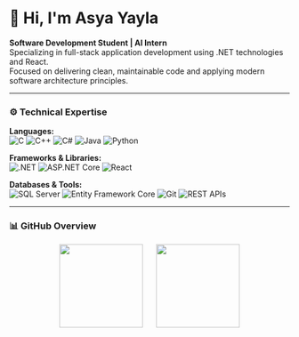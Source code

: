 # 👋 Hi, I'm Asya Yayla

**Software Development Student | AI Intern**  
Specializing in full-stack application development using .NET technologies and React.  
Focused on delivering clean, maintainable code and applying modern software architecture principles.

---

### ⚙️ Technical Expertise

**Languages:**  
![C](https://img.shields.io/badge/C-2b2b2b?style=for-the-badge&logo=c&logoColor=white&labelColor=2b2b2b&logoWidth=20) ![C++](https://img.shields.io/badge/C++-2b2b2b?style=for-the-badge&logo=cplusplus&logoColor=00599C&labelColor=2b2b2b&logoWidth=20) ![C#](https://img.shields.io/badge/C%23-2b2b2b?style=for-the-badge&logo=c-sharp&logoColor=68217A&labelColor=2b2b2b&logoWidth=20) ![Java](https://img.shields.io/badge/Java-2b2b2b?style=for-the-badge&logo=java&logoColor=f89820&labelColor=2b2b2b&logoWidth=20) ![Python](https://img.shields.io/badge/Python-2b2b2b?style=for-the-badge&logo=python&logoColor=3776AB&labelColor=2b2b2b&logoWidth=20)

**Frameworks & Libraries:**  
![.NET](https://img.shields.io/badge/.NET-2b2b2b?style=for-the-badge&logo=dotnet&logoColor=512BD4&labelColor=2b2b2b&logoWidth=20) ![ASP.NET Core](https://img.shields.io/badge/ASP.NET_Core-2b2b2b?style=for-the-badge&logo=dotnet&logoColor=512BD4&labelColor=2b2b2b&logoWidth=20) ![React](https://img.shields.io/badge/React-2b2b2b?style=for-the-badge&logo=react&logoColor=61DAFB&labelColor=2b2b2b&logoWidth=20)

**Databases & Tools:**  
![SQL Server](https://img.shields.io/badge/SQL_Server-2b2b2b?style=for-the-badge&logo=microsoft-sql-server&logoColor=CC2927&labelColor=2b2b2b&logoWidth=20) ![Entity Framework Core](https://img.shields.io/badge/EF_Core-2b2b2b?style=for-the-badge&logo=dotnet&logoColor=512BD4&labelColor=2b2b2b&logoWidth=20) ![Git](https://img.shields.io/badge/Git-2b2b2b?style=for-the-badge&logo=git&logoColor=F05032&labelColor=2b2b2b&logoWidth=20) ![REST APIs](https://img.shields.io/badge/REST_API-2b2b2b?style=for-the-badge&logo=swagger&logoColor=85EA2D&labelColor=2b2b2b&logoWidth=20)

---

### 📊 GitHub Overview

<p align="center">
  <img src="https://github-readme-stats.vercel.app/api?username=asyayla&show_icons=true&theme=github_dark&hide_border=true" height="150" style="display:inline-block; margin-right:10px;" />
  <img src="https://github-readme-stats.vercel.app/api/top-langs/?username=asyayla&layout=compact&theme=github_dark&hide_border=true" height="150" style="display:inline-block; margin-left:10px;" />
</p>

